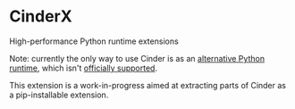 # CinderX

High-performance Python runtime extensions

Note: currently the only way to use Cinder is as an [alternative Python runtime](https://github.com/facebookincubator/cinder),
which isn't [officially supported](https://github.com/facebookincubator/cinder#is-this-supported).

This extension is a work-in-progress aimed at extracting parts of Cinder as a pip-installable extension.
